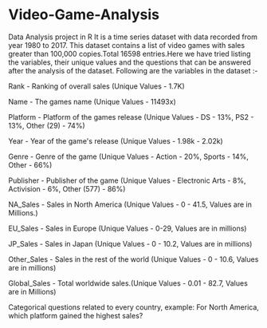 # Video-Game-Analysis
Data Analysis project in R
It is a time series dataset with data recorded from year 1980 to 2017. This dataset contains a list of video games with sales greater than 100,000 copies.Total 16598 entries.Here we have tried listing the variables, their unique values and the questions that can be answered after the analysis of the dataset.
Following are the variables in the dataset :-  

Rank - Ranking of overall sales (Unique Values - 1.7K)

Name - The games name (Unique Values - 11493x)

Platform - Platform of the games release
(Unique Values - DS - 13%, PS2 - 13%, Other (29) - 74%)

Year - Year of the game's release (Unique Values - 1.98k - 2.02k)

Genre - Genre of the game (Unique Values - Action - 20%, Sports - 14%, Other - 66%)

Publisher - Publisher of the game (Unique Values - Electronic Arts - 8%, Activision - 6%, Other (577) - 86%)

NA_Sales - Sales in North America (Unique Values - 0 - 41.5, Values are in Millions.)

EU_Sales - Sales in Europe (Unique Values - 0-29, Values are in millions)

JP_Sales - Sales in Japan (Unique Values - 0 - 10.2, Values are in millions)

Other_Sales - Sales in the rest of the world (Unique Values - 0 - 10.6, Values are in millions)

Global_Sales - Total worldwide sales.(Unique Values - 0.01 - 82.7, Values are in Millions)

Categorical questions related to every country, example: For North America, which platform gained the highest sales?
